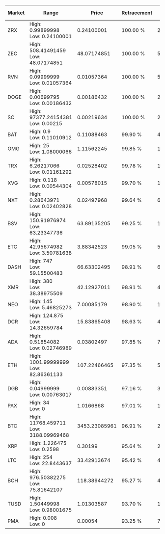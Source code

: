 | Market | Range | Price| Retracement | Doubles to 50% |
| --- | --- | --- | --- | --- |
| ZRX | High: 0.99899998<br />Low: 0.24100001 | 0.24100001 | 100.00 % | 2.57 |
| ZEC | High: 508.41491459<br />Low: 48.07174851 | 48.07174851 | 100.00 % | 5.79 |
| RVN | High: 0.09999999<br />Low: 0.01057364 | 0.01057364 | 100.00 % | 5.23 |
| DOGE | High: 0.00699795<br />Low: 0.00186432 | 0.00186432 | 100.00 % | 2.38 |
| SC | High: 97377.24154381<br />Low: 0.00215 | 0.00219634 | 100.00 % | 22,168,071.36 |
| BAT | High: 0.9<br />Low: 0.11010912 | 0.11088463 | 99.90 % | 4.55 |
| OMG | High: 25<br />Low: 1.08000066 | 1.11562245 | 99.85 % | 11.69 |
| TRX | High: 6.26217066<br />Low: 0.01161292 | 0.02528402 | 99.78 % | 124.07 |
| XVG | High: 0.118<br />Low: 0.00544304 | 0.00578015 | 99.70 % | 10.68 |
| NXT | High: 0.28643971<br />Low: 0.02402828 | 0.02497968 | 99.64 % | 6.21 |
| BSV | High: 150.91976974<br />Low: 63.23347736 | 63.89135205 | 99.25 % | 1.68 |
| ETC | High: 42.95674982<br />Low: 3.50781638 | 3.88342523 | 99.05 % | 5.98 |
| DASH | High: 747<br />Low: 59.15500483 | 66.63302495 | 98.91 % | 6.05 |
| XMR | High: 380<br />Low: 38.38975509 | 42.12927011 | 98.91 % | 4.97 |
| NEO | High: 145<br />Low: 5.46825273 | 7.00085179 | 98.90 % | 10.75 |
| DCR | High: 124.875<br />Low: 14.32659784 | 15.83865408 | 98.63 % | 4.39 |
| ADA | High: 0.51854082<br />Low: 0.02746989 | 0.03802497 | 97.85 % | 7.18 |
| ETH | High: 1001.99999999<br />Low: 82.86361133 | 107.22466465 | 97.35 % | 5.06 |
| DGB | High: 0.04999999<br />Low: 0.00763017 | 0.00883351 | 97.16 % | 3.26 |
| PAX | High: 34<br />Low: 0 | 1.0166868 | 97.01 % | 16.72 |
| BTC | High: 11768.459711<br />Low: 3188.09969468 | 3453.23085961 | 96.91 % | 2.17 |
| XRP | High: 1.226475<br />Low: 0.2598 | 0.30199 | 95.64 % | 2.46 |
| LTC | High: 254<br />Low: 22.8443637 | 33.42913674 | 95.42 % | 4.14 |
| BCH | High: 976.50382275<br />Low: 75.81642107 | 118.38944272 | 95.27 % | 4.44 |
| TUSD | High: 1.50449998<br />Low: 0.98001675 | 1.01303587 | 93.70 % | 1.23 |
| PMA | High: 0.008<br />Low: 0 | 0.00054 | 93.25 % | 7.41 |
